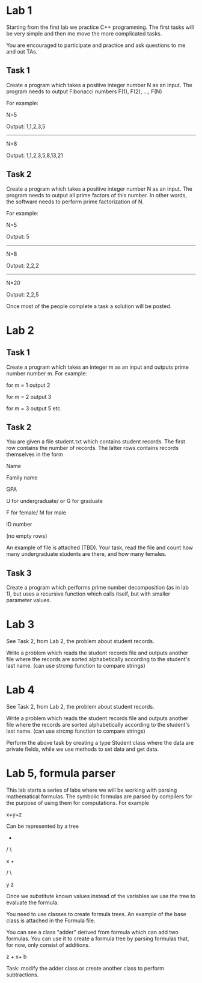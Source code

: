 # Lab 1
Starting from the first lab we practice C++ programming. The first tasks will be very simple and then me move the more complicated tasks.

You are encouraged to participate and practice and ask questions to me and out TAs.

## Task 1

Create a program which takes a positive integer number N as an input. The program needs to output Fibonacci numbers F(1), F(2), ..., F(N)

For example:

N=5

Output: 1,1,2,3,5

--------------

N=8

Output: 1,1,2,3,5,8,13,21

## Task 2

Create a program which takes a positive integer number N as an input. The program needs to output all prime factors of this number. In other words, the software needs to perform prime factorization of N.

For example:

N=5

Output: 5

--------------

N=8

Output: 2,2,2

--------------

N=20

Output: 2,2,5

Once most of the people complete a task a solution will be posted.

# Lab 2
## Task 1

Create a program which takes an integer m as an input and outputs prime number number m. For example:

for m = 1 output 2

for m = 2 output 3

for m = 3 output 5 etc.

## Task 2

You are given a file student.txt which contains student records. The first row contains the number of records. The latter rows contains records themselves in the form

Name

Family name

GPA

U for undergraduate/ or G for graduate

F for female/ M for male

ID number

(no empty rows)

An example of file is attached (TBD). Your task, read the file and count how many undergraduate students are there, and how many females.

## Task 3

Create a program which performs prime number decomposition (as in lab 1), but uses a recursive function which calls itself, but with smaller parameter values.

# Lab 3

See Task 2, from Lab 2, the problem about student records.

Write a problem which reads the student records file and outputs another file where the records are sorted alphabetically according to the student's last name. (can use strcmp function to compare strings)

# Lab 4

See Task 2, from Lab 2, the problem about student records.

Write a problem which reads the student records file and outputs another file where the records are sorted alphabetically according to the student's last name. (can use strcmp function to compare strings)

Perform the above task by creating a type Student class where the data are private fields, while we use methods to set data and get data.

# Lab 5, formula parser

This lab starts a series of labs where we will be working with parsing mathematical formulas. The symbolic formulas are parsed by compilers for the purpose of using them for computations. For example

x+y+z

Can be represented by a tree

+

/ \

x +

/ \

y z

Once we substitute known values instead of the variables we use the tree to evaluate the formula.

You need to use classes to create formula trees. An example of the base class is attached in the Formula file.

You can see a class "adder" derived from formula which can add two formulas. You can use it to create a formula tree by parsing formulas that, for now, only consist of additions.

z + x+ b

Task: modify the adder class or create another class to perform subtractions.
